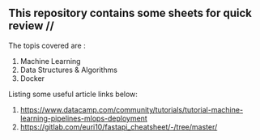 ## This repository contains some sheets for quick review  //

The topis covered are :
1. Machine Learning
2. Data Structures & Algorithms
3. Docker

Listing some useful article links below:
1. https://www.datacamp.com/community/tutorials/tutorial-machine-learning-pipelines-mlops-deployment
2. https://gitlab.com/euri10/fastapi_cheatsheet/-/tree/master/
